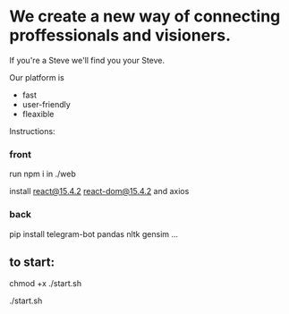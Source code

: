 
# We create a new way of connecting proffessionals and visioners.

If you're a Steve we'll find you your Steve.

Our platform is
* fast
* user-friendly
* fleaxible

Instructions:

### front
run npm i in ./web

install react@15.4.2 react-dom@15.4.2 and axios

### back
pip install telegram-bot pandas nltk gensim ...

## to start:
chmod +x ./start.sh

./start.sh


